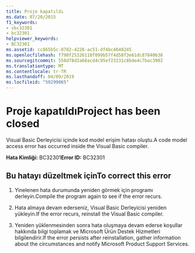 ```yaml
---
title: Proje kapatıldı
ms.date: 07/20/2015
f1_keywords:
- vbc32301
- bc32301
helpviewer_keywords:
- BC32301
ms.assetid: cc865b5c-8782-4228-ac51-df4bc4648245
ms.openlocfilehash: f790f25326110f099b57f4d58f3e61dc87840636
ms.sourcegitcommit: 558d78d2a68acd4c95ef23231c8b4e4c7bac3902
ms.translationtype: MT
ms.contentlocale: tr-TR
ms.lasthandoff: 04/09/2019
ms.locfileid: "59299065"
---
```

# <a name="project-has-been-closed"></a><span data-ttu-id="99fe0-102">Proje kapatıldı</span><span class="sxs-lookup"><span data-stu-id="99fe0-102">Project has been closed</span></span>
<span data-ttu-id="99fe0-103">Visual Basic Derleyicisi içinde kod model erişim hatası oluştu.</span><span class="sxs-lookup"><span data-stu-id="99fe0-103">A code model access error has occurred inside the Visual Basic compiler.</span></span>  
  
 <span data-ttu-id="99fe0-104">**Hata Kimliği:** BC32301</span><span class="sxs-lookup"><span data-stu-id="99fe0-104">**Error ID:** BC32301</span></span>  
  
## <a name="to-correct-this-error"></a><span data-ttu-id="99fe0-105">Bu hatayı düzeltmek için</span><span class="sxs-lookup"><span data-stu-id="99fe0-105">To correct this error</span></span>  
  
1. <span data-ttu-id="99fe0-106">Yinelenen hata durumunda yeniden görmek için programı derleyin.</span><span class="sxs-lookup"><span data-stu-id="99fe0-106">Compile the program again to see if the error recurs.</span></span>  
  
2. <span data-ttu-id="99fe0-107">Hata almaya devam ederseniz, Visual Basic Derleyicisi yeniden yükleyin.</span><span class="sxs-lookup"><span data-stu-id="99fe0-107">If the error recurs, reinstall the Visual Basic compiler.</span></span>  
  
3. <span data-ttu-id="99fe0-108">Yeniden yüklenmesinden sonra hata oluşmaya devam ederse koşullar hakkında bilgi toplamak ve Microsoft Ürün Destek Hizmetleri bilgilendirir.</span><span class="sxs-lookup"><span data-stu-id="99fe0-108">If the error persists after reinstallation, gather information about the circumstances and notify Microsoft Product Support Services.</span></span>  
